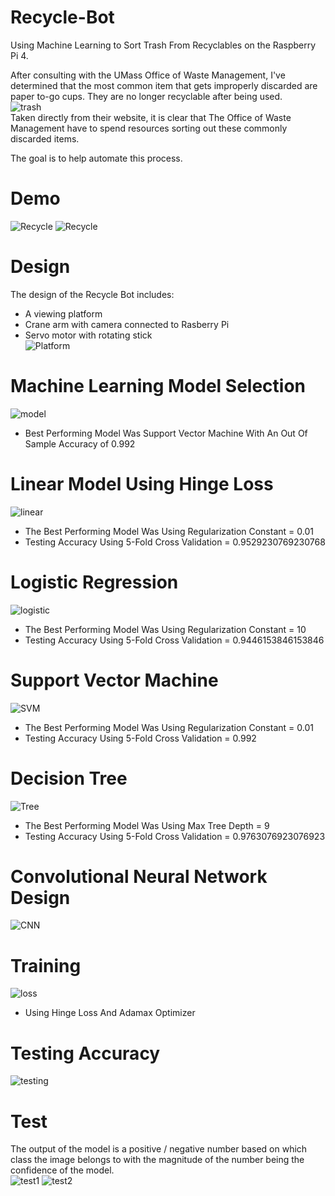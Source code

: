 # Recycle-Bot
Using Machine Learning to Sort Trash From Recyclables on the Raspberry Pi 4. <br/>

After consulting with the UMass Office of Waste Management, I've determined that the most common item that gets improperly discarded are paper to-go cups. They are no longer recyclable after being used. <br/>
![trash](https://i.imgur.com/kAUAi2h.png) <br/>
Taken directly from their website, it is clear that The Office of Waste Management have to spend resources sorting out these commonly discarded items. <br/>

The goal is to help automate this process.

# Demo
![Recycle](https://github.com/vee-upatising/Recycle-AI/blob/master/Trash.gif)
![Recycle](https://github.com/vee-upatising/Recycle-AI/blob/master/Recycle.gif)
<br/>

# Design
The design of the Recycle Bot includes:<br/>
* A viewing platform
* Crane arm with camera connected to Rasberry Pi
* Servo motor with rotating stick<br/>
![Platform](https://i.imgur.com/4Z5y41F.jpg)

# Machine Learning Model Selection
![model](https://i.imgur.com/jTY9cpw.png)<br/>
* Best Performing Model Was Support Vector Machine With An Out Of Sample Accuracy of 0.992

# Linear Model Using Hinge Loss
![linear](https://i.imgur.com/q7s3rRz.png)<br/>
* The Best Performing Model Was Using Regularization Constant = 0.01<br/>
* Testing Accuracy Using 5-Fold Cross Validation = 0.9529230769230768

# Logistic Regression
![logistic](https://i.imgur.com/dhcOeSL.png)<br/>
* The Best Performing Model Was Using Regularization Constant = 10<br/>
* Testing Accuracy Using 5-Fold Cross Validation = 0.9446153846153846

# Support Vector Machine
![SVM](https://i.imgur.com/fJCgv1U.png)<br/>
* The Best Performing Model Was Using Regularization Constant = 0.01<br/>
* Testing Accuracy Using 5-Fold Cross Validation = 0.992

# Decision Tree
![Tree](https://i.imgur.com/YyWqpTD.png)<br/>
* The Best Performing Model Was Using Max Tree Depth = 9<br/>
* Testing Accuracy Using 5-Fold Cross Validation = 0.9763076923076923

# Convolutional Neural Network Design
![CNN](https://i.imgur.com/nBVDjjw.png)

# Training
![loss](https://i.imgur.com/urBS8MK.png)<br/>
* Using Hinge Loss And Adamax Optimizer

# Testing Accuracy
![testing](https://i.imgur.com/qggApQM.png)

# Test
The output of the model is a positive / negative number based on which class the image belongs to with the magnitude of the number being the confidence of the model.<br/>
![test1](https://i.imgur.com/nIcemHx.png)
![test2](https://i.imgur.com/TvuEe14.png)
